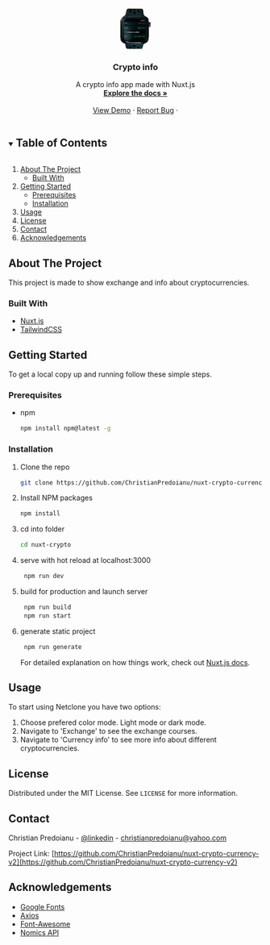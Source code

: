 
<!-- PROJECT LOGO -->
<br />
<p align="center">
  <a href="https://github.com/ChristianPredoianu/nuxt-crypto-currency-v2">
    <img src="assets/images/watch.png" alt="Logo" width="60" height="80">
  </a>

  <h3 align="center">Crypto info</h3>

  <p align="center">
   A crypto info app made with Nuxt.js
    <br />
    <a href="https://github.com/ChristianPredoianu/nuxt-crypto-currency-v2"><strong>Explore the docs »</strong></a>
    <br />
    <br />
    <a href="https://nuxtcryptov2.netlify.app/">View Demo</a>
    ·
    <a href="https://github.com/ChristianPredoianu/nuxt-crypto-currency-v2/issues/issues">Report Bug</a>
    ·
   
  </p>
</p>



<!-- TABLE OF CONTENTS -->
<details open="open">
  <summary><h2 style="display: inline-block">Table of Contents</h2></summary>
  <ol>
    <li>
      <a href="#about-the-project">About The Project</a>
      <ul>
        <li><a href="#built-with">Built With</a></li>
      </ul>
    </li>
    <li>
      <a href="#getting-started">Getting Started</a>
      <ul>
        <li><a href="#prerequisites">Prerequisites</a></li>
        <li><a href="#installation">Installation</a></li>
      </ul>
    </li>
    <li><a href="#usage">Usage</a></li>
    <li><a href="#license">License</a></li>
    <li><a href="#contact">Contact</a></li>
    <li><a href="#acknowledgements">Acknowledgements</a></li>
  </ol>
</details>



<!-- ABOUT THE PROJECT -->
## About The Project

This project is made to show exchange and info about cryptocurrencies.

### Built With

* [Nuxt.js](https://nuxtjs.org/)
* [TailwindCSS](https://tailwindcss.com/)



<!-- GETTING STARTED -->
## Getting Started

To get a local copy up and running follow these simple steps.

### Prerequisites

* npm
  ```sh
  npm install npm@latest -g
  ```

### Installation

1. Clone the repo
   ```sh
   git clone https://github.com/ChristianPredoianu/nuxt-crypto-currency-v2.git
   ```
2. Install NPM packages
   ```sh
   npm install
   ``` 
3. cd into folder
   ```sh
   cd nuxt-crypto
   ``` 
4. serve with hot reload at localhost:3000
   ```sh
    npm run dev
   ``` 
5. build for production and launch server
   ```sh
    npm run build
    npm run start
   ```
6. generate static project
   ```sh
    npm run generate
   ```    
   
   For detailed explanation on how things work, check out [Nuxt.js docs](https://nuxtjs.org).
   
   
   
   
   
<!-- USAGE EXAMPLES -->
## Usage

To start using Netclone you have two options:

1. Choose prefered color mode. Light mode or dark mode.
2. Navigate to 'Exchange' to see the exchange courses.
3. Navigate to 'Currency info' to see more info about different cryptocurrencies.
 


<!-- LICENSE -->
## License

Distributed under the MIT License. See `LICENSE` for more information.


<!-- CONTACT -->
## Contact

Christian Predoianu - [@linkedin](https://se.linkedin.com/in/christian-predoianu-369218157) - christianpredoianu@yahoo.com

Project Link: [https://github.com/ChristianPredoianu/nuxt-crypto-currency-v2](https://github.com/ChristianPredoianu/nuxt-crypto-currency-v2)



<!-- ACKNOWLEDGEMENTS -->
## Acknowledgements
* [Google Fonts](https://fonts.google.com/)
* [Axios](https://github.com/axios/axios)
* [Font-Awesome](https://fontawesome.com/)
* [Nomics API](https://nomics.com/docs/)





<!-- MARKDOWN LINKS & IMAGES -->
<!-- https://www.markdownguide.org/basic-syntax/#reference-style-links -->
[contributors-shield]: https://img.shields.io/github/contributors/github_username/repo.svg?style=for-the-badge
[contributors-url]: https://github.com/github_username/repo/graphs/contributors
[forks-shield]: https://img.shields.io/github/forks/github_username/repo.svg?style=for-the-badge
[forks-url]: https://github.com/github_username/repo/network/members
[stars-shield]: https://img.shields.io/github/stars/github_username/repo.svg?style=for-the-badge
[stars-url]: https://github.com/github_username/repo/stargazers
[issues-shield]: https://img.shields.io/github/issues/github_username/repo.svg?style=for-the-badge
[issues-url]: https://github.com/github_username/repo/issues
[license-shield]: https://img.shields.io/github/license/github_username/repo.svg?style=for-the-badge
[license-url]: https://github.com/github_username/repo/blob/master/LICENSE.txt
[linkedin-shield]: https://img.shields.io/badge/-LinkedIn-black.svg?style=for-the-badge&logo=linkedin&colorB=555
[linkedin-url]: https://linkedin.com/in/github_username 
 




